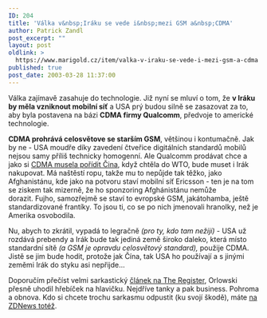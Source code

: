 ```yaml
---
ID: 204
title: 'Válka v&nbsp;Iráku se vede i&nbsp;mezi GSM a&nbsp;CDMA'
author: Patrick Zandl
post_excerpt: ""
layout: post
oldlink: >
  https://www.marigold.cz/item/valka-v-iraku-se-vede-i-mezi-gsm-a-cdma
published: true
post_date: 2003-03-28 11:37:00
---
```

<p>
Válka zajímavě zasahuje do technologie. Již nyní se mluví o tom, že <STRONG>v Iráku by měla vzniknout mobilní síť</STRONG> a USA prý budou silně se zasazovat za to, aby byla postavena na&#160;bázi <STRONG>CDMA firmy Qualcomm</STRONG>, předvoje to americké technologie. </p>

<p>
<STRONG>CDMA prohrává celosvětove se starším GSM</STRONG>, většinou i kontumačně. Jak by ne - USA moudře díky zavedení čtveřice digitálních standardů mobilů nejsou samy příliš technicky homogenní. Ale Qualcomm prodávat chce a jako si <A href="http://www.mobil.cz/mobilni_komunikace/zpravy-mobilni_komunikace/tero-krizevcine2.html" target=_blank>CDMA musela pořídit Čina</A>, když chtěla do WTO, bude muset i Irák nakupovat. Má naštěstí ropu, takže mu to nepůjde tak těžko, jako Afghanistánu, kde jako na potvoru staví mobilní síť Ericsson - ten je na tom se ziskem tak mizerně, že ho sponzoring Afghánistánu nemůže dorazit.&#160;Fujho, samozřejmě se staví to evropské GSM, jakátohamba, ještě standardizované frantíky. To jsou ti, co se po nich jmenovali hranolky, než je Amerika osvobodila. </p>

<p>
Nu, abych to zkrátil, vypadá to legračně <EM>(pro ty, kdo tam nežijí)</EM> - USA už rozdává prebendy a Irák bude tak jediná země široko daleko, která místo standardní sítě <EM>(a GSM je opravdu celosvětový standard),</EM> použije CDMA. Jistě se jim bude hodit, protože jak Čína, tak USA ho používají a s jinými zeměmi Irák do styku asi nepřijde...</p>

<p>
Doporučím přečíst velmi sarkastický <A href="http://www.theregister.co.uk/content/59/29974.html" target=_blank>článek na The Register</A>, Orlowski přesně uhodil hřebíček na hlavičku. Nejdříve tanky a pak business. Pohroma a obnova. Kdo si chcete trochu sarkasmu odpustit (ku svojí škodě), máte <A href="http://news.zdnet.co.uk/story/0,,t269-s2132617,00.html" target=_blank>na ZDNews totéž</A>. </p>
